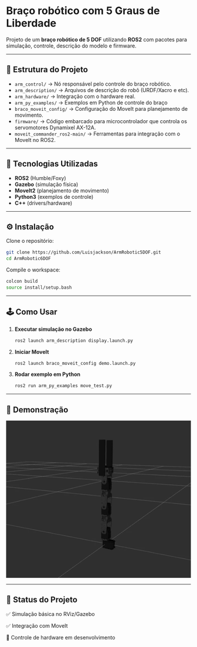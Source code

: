 # Braço robótico com 5 Graus de Liberdade

Projeto de um **braço robótico de 5 DOF** utilizando **ROS2** com pacotes para simulação, controle, descrição do modelo e firmware.

-----

## 📂 Estrutura do Projeto

  - `arm_control/` → Nó responsável pelo controle do braço robótico.
  - `arm_description/` → Arquivos de descrição do robô (URDF/Xacro e etc).
  - `arm_hardware/` → Integração com o hardware real.
  - `arm_py_examples/` → Exemplos em Python de controle do braço
  - `braco_moveit_config/` → Configuração do MoveIt para planejamento de movimento.
  - `firmware/` → Código embarcado para microcontrolador que controla os servomotores Dynamixel AX-12A.
  - `moveit_commander_ros2-main/` → Ferramentas para integração com o MoveIt no ROS2.

-----

## 🚀 Tecnologias Utilizadas

  - **ROS2** (Humble/Foxy)
  - **Gazebo** (simulação física)
  - **MoveIt2** (planejamento de movimento)
  - **Python3** (exemplos de controle)
  - **C++** (drivers/hardware)

-----

## ⚙️ Instalação

Clone o repositório:

```bash
git clone https://github.com/Luisjackson/ArmRobotic5DOF.git
cd ArmRobotic6DOF
```

Compile o workspace:

```bash
colcon build
source install/setup.bash
```

-----

## 🕹️ Como Usar

1.  **Executar simulação no Gazebo**
    ```bash
    ros2 launch arm_description display.launch.py
    ```
2.  **Iniciar MoveIt**
    ```bash
    ros2 launch braco_moveit_config demo.launch.py
    ```
3.  **Rodar exemplo em Python**
    ```bash
    ros2 run arm_py_examples move_test.py
    ```

-----

## 📸 Demonstração

![Braço robótico funcionando](assets/video.gif)

-----

## 📌 Status do Projeto

✅ Simulação básica no RViz/Gazebo

✅ Integração com MoveIt

🔄 Controle de hardware em desenvolvimento
